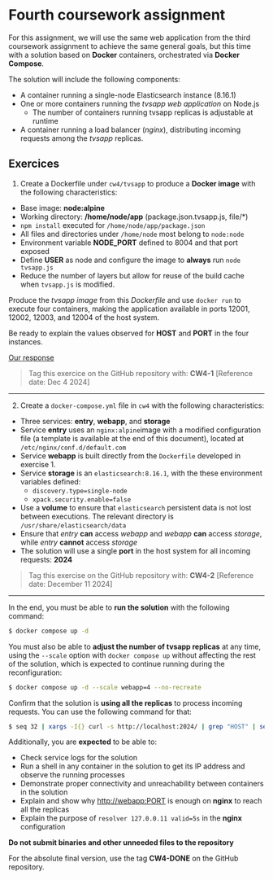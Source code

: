 # Fourth coursework assignment

For this assignment, we will use the same web application from the third coursework assignment to achieve the same general goals, but this time with a solution based on **Docker** containers, orchestrated via **Docker Compose**.

The solution will include the following components:

- A container running a single-node Elasticsearch instance (8.16.1)
- One or more containers running the *tvsapp web application* on Node.js
    * The number of containers running tvsapp replicas is adjustable at runtime
- A container running a load balancer (*nginx*), distributing incoming requests among the *tvsapp* replicas.

## Exercices

1. Create a Dockerfile under `cw4/tvsapp` to produce a **Docker image** with the following characteristics:

- Base image: **node:alpine**
- Working directory: **/home/node/app** (package.json.tvsapp.js, file/*)
- `npm install` executed for `/home/node/app/package.json`
- All files and directories under `/home/node` most belong to `node:node`
- Environment variable **NODE_PORT** defined to 8004 and that port exposed
- Define **USER** as node and configure the image to **always** run `node tvsapp.js`
- Reduce the number of layers but allow for reuse of the build cache when `tvsapp.js` is modified.

Produce the *tvsapp image* from this *Dockerfile* and use `docker run` to execute four containers, making the application available in ports 12001, 12002, 12003, and 12004 of the host system.

Be ready to explain the values observed for **HOST** and **PORT** in the four instances.

[Our response](./Ex1.md)

> Tag this exercice on the GitHub repository with: **CW4-1** [Reference date: Dec 4 2024]

----

2. Create a `docker-compose.yml` file in `cw4` with the following characteristics:

- Three services: **entry**, **webapp**, and **storage**
- Service **entry** uses an `nginx:alpine`image with a modified configuration file (a template is available at the end of this document), located at `/etc/nginx/conf.d/default.com`
-  Service **webapp** is built directly from the `Dockerfile` developed in exercise 1.
- Service **storage** is an `elasticsearch:8.16.1`, with the these environment variables defined:
    * `discovery.type=single-node`
    * `xpack.security.enable=false`
- Use a **volume** to ensure that `elasticsearch` persistent data is not lost between executions. The relevant directory is `/usr/share/elasticsearch/data`
- Ensure that *entry* **can** access *webapp* and *webapp* **can** access *storage*, while *entry* **cannot** access *storage*
- The solution will use a single **port** in the host system for all incoming requests: **2024**

> Tag this exercise on the GitHub repository with: **CW4-2** [Reference date: December 11 2024]

---

In the end, you must be able to **run the solution** with the following command:

```bash
$ docker compose up -d
```

You must also be able to **adjust the number of tvsapp replicas** at any time, using the `--scale` option with `docker compose up` without affecting the rest of the solution, which is expected to continue running during the reconfiguration:

```bash
$ docker compose up -d --scale webapp=4 --no-recreate
```

Confirm that the solution is **using all the replicas** to process incoming requests. You can use the following command for that:

```bash
$ seq 32 | xargs -I{} curl -s http://localhost:2024/ | grep "HOST" | sed "s/<\/\?[a-z]\+>//g" | sed "s/^[[:space:]]*//" | sort | uniq -c
```

Additionally, you are **expected** to be able to:

- Check service logs for the solution
- Run a shell in any container in the solution to get its IP address and observe the running processes
- Demonstrate proper connectivity and unreachability between containers in the solution
- Explain and show why [http://webapp:PORT](http://webapp:PORT) is enough on **nginx** to reach all the replicas
- Explain the purpose of `resolver 127.0.0.11 valid=5s` in the **nginx** configuration

**Do not submit binaries and other unneeded files to the repository**

For the absolute final version, use the tag **CW4-DONE** on the GitHub repository.

